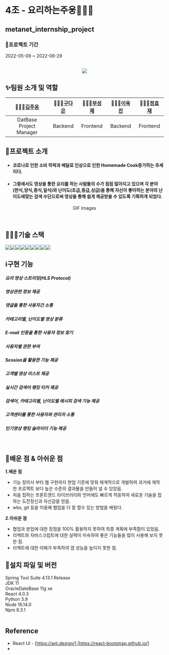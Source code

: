 # 4조 - 요리하는주웅👨🏻‍🍳<br>
## metanet_internship_project<br>
### 📆프로젝트 기간
2022-05-09 ~ 2022-06-29
<p align="center">
  <br>
  <img src="./images/common/logo-sample.jpeg">
  <br>
</p>

## ✨팀원 소개 및 역할
| 👨🏻‍🍳[김주웅](https://github.com/JuwoongKim) | 👩🏻‍🍳[구다은](https://github.com/koodaeun) |  👨🏻‍🍳[부성제](https://github.com/BuSeongJae)   |  👨🏻‍🍳[이욱진](https://github.com/ukjinlee66)   | 👨🏻‍🍳[정효재](https://github.com/JHJaVa1) |
| :--------: | :--------: | :------: | :-----: | :-----: |
|   DatBase<br>Project Manager    |   Backend  | Frontend | Backend | Frontend |

## 🌈프로젝트 소개
- <h4>코로나로 인한 소비 하락과 배달료 인상으로 인한 Homemade Cook증가하는 추세이다.</h4>
- <h4>그중에서도 영상을 통한 요리를 하는 사람들의 수가 점점 많아지고 있으며 각 분야 (한식,양식,중식,일식)와 난이도(초급,중급,상급)을 통해 자신이 좋아하는 분야의 난이도에맞는 검색 수단으로써 영상을 통해 쉽게 제공받을 수 있도록 기획하게 되었다.</h4>

<p align="center">
GIF Images
</p>

<br>

## 🧑🏼‍💻기술 스택<br>
<img src="https://img.shields.io/badge/JavaScript-F7DF1E?style=flat-square&logo=JavaScript&logoColor=white"/><img src="https://img.shields.io/badge/Java-007396?style=flat-square&logo=Java&logoColor=white"/><img src="https://img.shields.io/badge/React-61DAFB?style=flat-square&logo=React&logoColor=white"/><img src="https://img.shields.io/badge/OracleDB-F80000?style=flat-square&logo=Oracle&logoColor=white"/><img src="https://img.shields.io/badge/Spring Boot-6DB33F?style=flat-square&logo=Spring Boot&logoColor=white"/><img src="https://img.shields.io/badge/Python-3776AB?style=flat-square&logo=Python&logoColor=white"/><img src="https://img.shields.io/badge/Azure-0078D7?style=flat-square&logo=Azure DevOps&logoColor=white"/><img src="https://img.shields.io/badge/Kubernetes-326CE5?style=flat-square&logo=Kubernetes&logoColor=white"/><img src="https://img.shields.io/badge/Docker-2496ED?style=flat-square&logo=Docker&logoColor=white"/>
<br>

## ℹ️구현 기능

<h5>요리 영상 스트리밍(HLS Protocol)</h5>
<h5>영상관련 정보 제공</h5>
<h5>댓글을 통한 사용자간 소통</h5>
<h5>카테고리별, 난이도별 영상 분류</h5>
<h5>E-mail 인증을 통한 사용자 정보 찾기</h5>
<h5>사용자별 권한 부여</h5>
<h5>Session을 활용한 기능 제공</h5>
<h5>고객별 영상 리스트 제공</h5>
<h5>실시간 검색어 랭킹 티커 제공</h5>
<h5>검색어, 카테고리별, 난이도별 레시피 검색 기능 제공</h5>
<h5>고객센터를 통한 사용자와 관리자 소통</h5>
<h5>인기영상 랭킹 슬라이더 기능 제공</h5>

<br>

## 📖배운 점 & 아쉬운 점
**1.배운 점**
- 기능 정의서 부터 웹 구현까지 현업 기준에 맞춰 체계적으로 개발하여 과거에 제작한 프로젝트 보다 높은 수준의 결과물을 만들어 낼 수 있었음.
- 처음 접하는 프론트엔드 라이브러리와 언어에도 빠르게 적응하여 새로운 기술을 접하는 도전정신과 자신감을 얻음.
- wbs, git 등을 이용해 협업을 더 잘 할수 있는 방법을 배웠다. 

**2.아쉬운 점**
- 협업과 분업에 대한 장점을 100% 활용하지 못하여 최종 계획에 부족함이 있었음.
- 리액트와 자바스크립트에 대한 실력이 미숙하여 좋은 기능들을 많이 사용해 보지 못한 점.
- 리액트에 대한 이해가 부족하여 앱 성능을 높이지 못한 점.

## 📂설치 파일 및 버전
Spring Tool Suite 4.13.1 Release<br>
JDK 11<br>
OracleDateBase 11g xe<br>
React 4.0.3<br>
Python 3.9<br>
Node 16.14.0<br>
Npm 8.3.1<br>
<br>

## Reference
- React UI - [https://ant.design/],[https://react-bootstrap.github.io/]
- 
